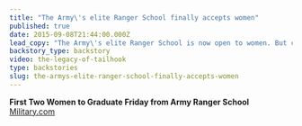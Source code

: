 ```yaml
---
title: "The Army\'s elite Ranger School finally accepts women"
published: true
date: 2015-09-08T21:44:00.000Z
lead_copy: "The Army\'s elite Ranger School is now open to women. But can advances like this erase memories of the Tailhook scandal? "
backstory_type: backstory
video: the-legacy-of-tailhook
type: backstories
slug: the-armys-elite-ranger-school-finally-accepts-women
---
```


**First Two Women to Graduate Friday from Army Ranger School**
[Military.com](http://www.military.com/daily-news/2015/08/17/first-two-women-expected-to-graduate-friday-army-ranger-school.html)

